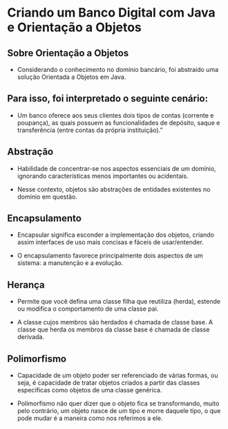 # Criando um Banco Digital com Java e Orientação a Objetos

## Sobre Orientação a Objetos

* Considerando o conhecimento no domínio bancário, foi abstraido uma solução Orientada a Objetos em Java.

## Para isso, foi interpretado o seguinte cenário:

* Um banco oferece aos seus clientes dois tipos de contas (corrente e poupança), as quais possuem as funcionalidades de depósito, saque e transferência (entre contas da própria instituição).”

## Abstração
* Habilidade de concentrar-se nos aspectos essenciais de um domínio, ignorando características menos importantes ou acidentais.

* Nesse contexto, objetos são abstrações de entidades existentes no domínio em questão.

## Encapsulamento

* Encapsular significa esconder a implementação dos objetos, criando assim interfaces de uso mais concisas e fáceis de usar/entender.

* O encapsulamento favorece principalmente dois aspectos de um sistema: a manutenção e a evolução.

## Herança

* Permite que você defina uma classe filha que reutiliza (herda), estende ou modifica o comportamento de uma classe pai.

* A classe cujos membros são herdados é chamada de classe base. A classe que herda os membros da classe base é chamada de classe derivada.

## Polimorfismo

* Capacidade de um objeto poder ser referenciado de várias formas, ou seja, é capacidade de tratar objetos criados a partir das classes específicas como objetos de uma classe genérica.

* Polimorfismo não quer dizer que o objeto fica se transformando, muito pelo contrário, um objeto nasce de um tipo e morre daquele tipo, o que pode mudar é a maneira como nos referimos a ele.